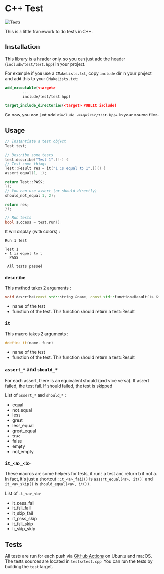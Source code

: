 # C++ Test

[![Tests](https://github.com/Gashmob/Cpp-Tests/actions/workflows/test.yml/badge.svg)](https://github.com/Gashmob/Cpp-Tests/actions/workflows/test.yml)

This is a little framework to do tests in C++.

## Installation

This library is a header only, so you can just add the header (`include/test/test.hpp`) in your project.

For example if you use a `CMakeLists.txt`, copy `include` dir in your project and add this to your `CMakeLists.txt`:

```cmake
add_executable(<target>
        ...
        include/test/test.hpp)

target_include_directories(<target> PUBLIC include)
```

So now, you can just add `#include <enquirer/test.hpp>` in your source files.

## Usage

```c++
// Instantiate a test object
Test test;

// Describe some tests
test.describe("Test 1",[]() {
// Test some things
Test::Result res = it("1 is equal to 1",[]() {
assert_equal(1, 1);

return Test::PASS;
});
// You can use assert (or should directly)
should_not_equal(1, 2);

return res;
});

// Run tests
bool success = test.run();
```

It will display (with colors) :

```text
Run 1 test

Test 1
✔ 1 is equal to 1
  PASS

 All tests passed
```

### `describe`

This method takes 2 arguments :

```c++
void describe(const std::string &name, const std::function<Result()> &func);
```

- name of the test
- function of the test. This function should return a test::Result

### `it`

This macro takes 2 arguments :

```c++
#define it(name, func)
```

- name of the test
- function of the test. This function should return a test::Result

### `assert_*` and `should_*`

For each assert, there is an equivalent should (and vice versa). If assert failed, the test fail. If should failed, the
test is skipped

List of `assert_*` and `should_*` :

- equal
- not_equal
- less
- great
- less_equal
- great_equal
- true
- false
- empty
- not_empty

### `it_<a>_<b>`

These macros are some helpers for tests, it runs a test and return b if not a. In fact, it's just a
shortcut : `it_<a>_fail()` is `assert_equal(<a>, it())` and `it_<a>_skip()` is `should_equal(<a>, it())`.

List of `it_<a>_<b>`

- it_pass_fail
- it_fail_fail
- it_skip_fail
- it_pass_skip
- it_fail_skip
- it_skip_skip

## Tests

All tests are run for each push via [GitHub Actions](https://github.com/Gashmob/Cpp-Tests/actions) on Ubuntu and macOS.
The tests sources are located in `tests/test.cpp`. You can run the tests by building the `test` target.
